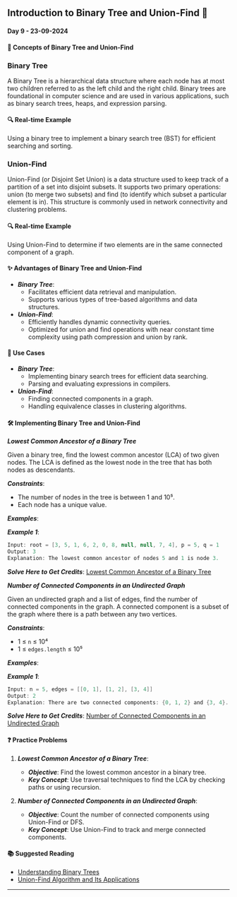 
## Introduction to Binary Tree and Union-Find 🚀

#### Day 9 - 23-09-2024

#### **📖 Concepts of Binary Tree and Union-Find**

### Binary Tree
A Binary Tree is a hierarchical data structure where each node has at most two children referred to as the left child and the right child. Binary trees are foundational in computer science and are used in various applications, such as binary search trees, heaps, and expression parsing.

#### 🔍 Real-time Example
Using a binary tree to implement a binary search tree (BST) for efficient searching and sorting.

### Union-Find
Union-Find (or Disjoint Set Union) is a data structure used to keep track of a partition of a set into disjoint subsets. It supports two primary operations: union (to merge two subsets) and find (to identify which subset a particular element is in). This structure is commonly used in network connectivity and clustering problems.

#### 🔍 Real-time Example
Using Union-Find to determine if two elements are in the same connected component of a graph.

#### **✨ Advantages of Binary Tree and Union-Find**

- **_Binary Tree_**:
  - Facilitates efficient data retrieval and manipulation.
  - Supports various types of tree-based algorithms and data structures.
- **_Union-Find_**:
  - Efficiently handles dynamic connectivity queries.
  - Optimized for union and find operations with near constant time complexity using path compression and union by rank.

#### **🌟 Use Cases**

- **_Binary Tree_**:
  - Implementing binary search trees for efficient data searching.
  - Parsing and evaluating expressions in compilers.
- **_Union-Find_**:
  - Finding connected components in a graph.
  - Handling equivalence classes in clustering algorithms.

#### **🛠️ Implementing Binary Tree and Union-Find**

**_Lowest Common Ancestor of a Binary Tree_**

Given a binary tree, find the lowest common ancestor (LCA) of two given nodes. The LCA is defined as the lowest node in the tree that has both nodes as descendants.

**_Constraints_**:

- The number of nodes in the tree is between 1 and 10⁵.
- Each node has a unique value.

**_Examples_**:

**_Example 1_**:

```java
Input: root = [3, 5, 1, 6, 2, 0, 8, null, null, 7, 4], p = 5, q = 1
Output: 3
Explanation: The lowest common ancestor of nodes 5 and 1 is node 3.
```

**_Solve Here to Get Credits_**: [Lowest Common Ancestor of a Binary Tree](https://leetcode.com/problems/lowest-common-ancestor-of-a-binary-tree/)

**_Number of Connected Components in an Undirected Graph_**

Given an undirected graph and a list of edges, find the number of connected components in the graph. A connected component is a subset of the graph where there is a path between any two vertices.

**_Constraints_**:

- 1 ≤ `n` ≤ 10⁴
- 1 ≤ `edges.length` ≤ 10⁵

**_Examples_**:

**_Example 1_**:

```java
Input: n = 5, edges = [[0, 1], [1, 2], [3, 4]]
Output: 2
Explanation: There are two connected components: {0, 1, 2} and {3, 4}.
```

**_Solve Here to Get Credits_**: [Number of Connected Components in an Undirected Graph](https://leetcode.com/problems/number-of-connected-components-in-an-undirected-graph/)


#### **❓ Practice Problems**

1. **_Lowest Common Ancestor of a Binary Tree_**:
   - **_Objective_**: Find the lowest common ancestor in a binary tree.
   - **_Key Concept_**: Use traversal techniques to find the LCA by checking paths or using recursion.

2. **_Number of Connected Components in an Undirected Graph_**:
   - **_Objective_**: Count the number of connected components using Union-Find or DFS.
   - **_Key Concept_**: Use Union-Find to track and merge connected components.


#### **📚 Suggested Reading**

- [Understanding Binary Trees](https://www.geeksforgeeks.org/binary-tree-data-structure/)
- [Union-Find Algorithm and Its Applications](https://www.geeksforgeeks.org/union-find/)

---
